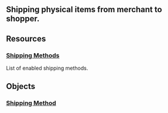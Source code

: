 ## Shipping physical items from merchant to shopper.


## Resources

### [Shipping Methods](/api/stores/v2/shipping/methods)

List of enabled shipping methods.

</div>


## Objects

### [Shipping Method](/api/objects/v2/shipping/method)

</div>

</div>

